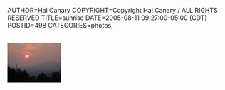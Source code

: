 AUTHOR=Hal Canary
COPYRIGHT=Copyright Hal Canary / ALL RIGHTS RESERVED
TITLE=sunrise
DATE=2005-08-11 09:27:00-05:00 (CDT)
POSTID=498
CATEGORIES=photos;

[  
![[Thumb]](/photos/thumb/2005-08-06-img_1784.jpg)  
](/photos/2005-08-06-img_1784.jpg)
